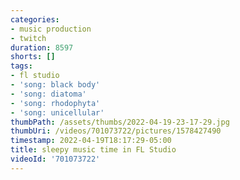 ```yaml
---
categories:
- music production
- twitch
duration: 8597
shorts: []
tags:
- fl studio
- 'song: black body'
- 'song: diatoma'
- 'song: rhodophyta'
- 'song: unicellular'
thumbPath: /assets/thumbs/2022-04-19-23-17-29.jpg
thumbUri: /videos/701073722/pictures/1578427490
timestamp: 2022-04-19T18:17:29-05:00
title: sleepy music time in FL Studio
videoId: '701073722'
---
```

